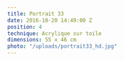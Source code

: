 ```yaml
---
title: Portrait 33
date: 2016-10-20 14:49:00 Z
position: 4
technique: Acrylique sur toile
dimensions: 55 x 46 cm
photo: "/uploads/portrait33_hd.jpg"
---
```


